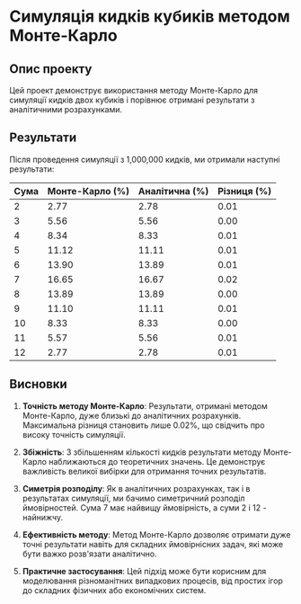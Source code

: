 # Симуляція кидків кубиків методом Монте-Карло

## Опис проекту

Цей проект демонструє використання методу Монте-Карло для симуляції кидків двох кубиків і порівнює отримані результати з аналітичними розрахунками.

## Результати

Після проведення симуляції з 1,000,000 кидків, ми отримали наступні результати:

| Сума | Монте-Карло (%) | Аналітична (%) | Різниця (%) |
|------|-----------------|-----------------|-------------|
|   2  |            2.77 |            2.78 |        0.01 |
|   3  |            5.56 |            5.56 |        0.00 |
|   4  |            8.34 |            8.33 |        0.01 |
|   5  |           11.12 |           11.11 |        0.01 |
|   6  |           13.90 |           13.89 |        0.01 |
|   7  |           16.65 |           16.67 |        0.02 |
|   8  |           13.89 |           13.89 |        0.00 |
|   9  |           11.10 |           11.11 |        0.01 |
|  10  |            8.33 |            8.33 |        0.00 |
|  11  |            5.57 |            5.56 |        0.01 |
|  12  |            2.77 |            2.78 |        0.01 |

## Висновки

1. **Точність методу Монте-Карло**: Результати, отримані методом Монте-Карло, дуже близькі до аналітичних розрахунків. Максимальна різниця становить лише 0.02%, що свідчить про високу точність симуляції.

2. **Збіжність**: З збільшенням кількості кидків результати методу Монте-Карло наближаються до теоретичних значень. Це демонструє важливість великої вибірки для отримання точних результатів.

3. **Симетрія розподілу**: Як в аналітичних розрахунках, так і в результатах симуляції, ми бачимо симетричний розподіл ймовірностей. Сума 7 має найвищу ймовірність, а суми 2 і 12 - найнижчу.

4. **Ефективність методу**: Метод Монте-Карло дозволяє отримати дуже точні результати навіть для складних ймовірнісних задач, які може бути важко розв'язати аналітично.

5. **Практичне застосування**: Цей підхід може бути корисним для моделювання різноманітних випадкових процесів, від простих ігор до складних фізичних або економічних систем.
